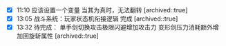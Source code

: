 
- [x] 11:10 应该设置一个变量 当其为真时，无法翻转
	[archived::true]
- [x] 13:05 战斗系统：玩家状态机衔接逻辑 完成
	[archived::true]
- [x] 13:32 
	待完成：
	单手剑切换攻击极限闪避增加攻击力
	变形剑压力消耗额外增加回旋斩属性 [archived::true]